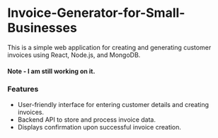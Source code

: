 # Invoice-Generator-for-Small-Businesses
This is a simple web application for creating and generating customer invoices using React, Node.js, and MongoDB.

#### Note - I am still working on it.

### Features
- User-friendly interface for entering customer details and creating invoices.
- Backend API to store and process invoice data.
- Displays confirmation upon successful invoice creation.
